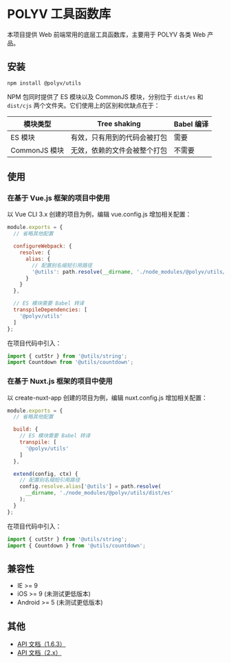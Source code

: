 # POLYV 工具函数库

本项目提供 Web 前端常用的底层工具函数库，主要用于 POLYV 各类 Web 产品。

## 安装

```
npm install @polyv/utils
```

NPM 包同时提供了 ES 模块以及 CommonJS 模块，分别位于 `dist/es` 和 `dist/cjs` 两个文件夹。它们使用上的区别和优缺点在于：

| 模块类型 | Tree shaking | Babel 编译 |
| --- | --- | --- |
| ES 模块 | 有效，只有用到的代码会被打包 | 需要 |
| CommonJS 模块 | 无效，依赖的文件会被整个打包 | 不需要 |


## 使用

### 在基于 Vue.js 框架的项目中使用

以 Vue CLI 3.x 创建的项目为例，编辑 vue.config.js 增加相关配置：

``` javascript
module.exports = {
  // 省略其他配置

  configureWebpack: {
    resolve: {
      alias: {
        // 配置别名缩短引用路径
        '@utils': path.resolve(__dirname, './node_modules/@polyv/utils/dist/es')
      }
    }
  },

  // ES 模块需要 Babel 转译
  transpileDependencies: [
    '@polyv/utils'
  ]
};
```

在项目代码中引入：

``` javascript
import { cutStr } from '@utils/string';
import Countdown from '@utils/countdown';
```

### 在基于 Nuxt.js 框架的项目中使用

以 create-nuxt-app 创建的项目为例，编辑 nuxt.config.js 增加相关配置：

``` javascript
module.exports = {
  // 省略其他配置

  build: {
    // ES 模块需要 Babel 转译
    transpile: [
      '@polyv/utils'
    ]
  },

  extend(config, ctx) {
    // 配置别名缩短引用路径
    config.resolve.alias['@utils'] = path.resolve(
      __dirname, './node_modules/@polyv/utils/dist/es'
    );
  }
};
```

在项目代码中引入：

``` javascript
import { cutStr } from '@utils/string';
import { Countdown } from '@utils/countdown';
```

## 兼容性
- IE >= 9
- iOS >= 9 (未测试更低版本)
- Android >= 5 (未测试更低版本)

## 其他
- [API 文档（1.6.3）](https://polyv.github.io/fed-common-utils/1.6.3/index.html)
- [API 文档（2.x）](https://polyv.github.io/fed-common-utils/2.x/index.html)
